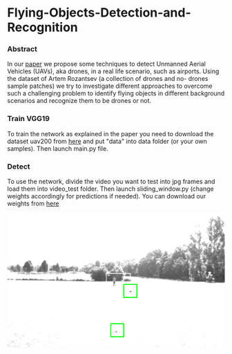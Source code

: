 # Flying-Objects-Detection-and-Recognition

### Abstract
In our [paper](https://drive.google.com/open?id=1Tbdc_g28OLYOTbSINTVlsNs65cu4GPRd) we propose some techniques to detect
Unmanned Aerial Vehicles (UAVs), aka drones, in a
real life scenario, such as airports. Using the dataset
of Artem Rozantsev (a collection of drones and no-
drones sample patches) we try to investigate different
approaches to overcome such a challenging problem to
identify flying objects in different background scenarios
and recognize them to be drones or not.

### Train VGG19
To train the network as explained in the paper you need to download the dataset uav200 from 
[here](https://cvlab.epfl.ch/research/research-unmanned/research-unmanned-detection/ ) and put "data" into
data folder (or your own samples). Then launch main.py file.

### Detect
To use the network, divide the video you want to test into jpg frames and load them into video_test folder.
Then launch sliding_window.py (change weights accordingly for predictions if needed). You 
can download our weights from [here](https://drive.google.com/open?id=1DA5a4oi9HadxAI8UEwWn1mCA0NU1oVnp)

<center> <img src="videotestok.PNG" alt=""> </center>
